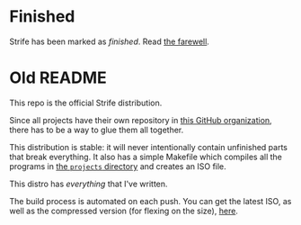 # Finished
Strife has been marked as _finished_. Read [the farewell](https://github.com/the-strife-project/.github/blob/master/profile/farewell.md).

# Old README
This repo is the official Strife distribution.

Since all projects have their own repository in [this GitHub organization](https://github.com/the-strife-project), there has to be a way to glue them all together.

This distribution is stable: it will never intentionally contain unfinished parts that break everything. It also has a simple Makefile which compiles all the programs in [the `projects` directory](https://github.com/the-strife-project/Strife/tree/master/projects) and creates an ISO file.

This distro has _everything_ that I've written.

The build process is automated on each push. You can get the latest ISO, as well as the compressed version (for flexing on the size), [here](https://github.com/the-strife-project/Strife/releases/latest).